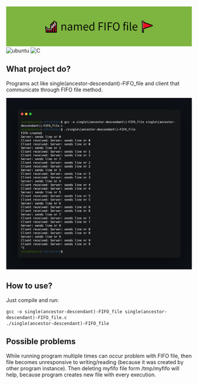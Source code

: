 ![project_banner](banner.png)
![ubuntu](https://img.shields.io/badge/Operating_System-Ubuntu-blueviolet)
![C](https://img.shields.io/badge/language-C-yellow)
## What project do?
Programs act like single(ancestor-descendant)-FIFO_file and client that communicate through FIFO file method.

![terminal](execute.png)

## How to use?
Just compile and run:
```
gcc -o single(ancestor-descendant)-FIFO_file single(ancestor-descendant)-FIFO_file.c
./single(ancestor-descendant)-FIFO_file
```

## Possible problems
While running program multiple times can occur problem with FIFO file, then file becomes unresponsive to writing/reading (because it was created by other program instance). Then deleting myfifo file form /tmp/myfifo will help, because program creates new file with every execution.


<!--https://banner.godori.dev/ height:150-->
<!--https://shields.io/-->
<!--https://carbon.now.sh/-->